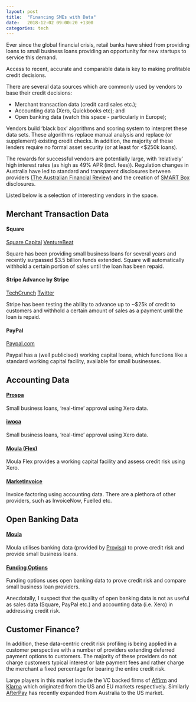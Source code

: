 ```yaml
---
layout: post
title:  "Financing SMEs with Data"
date:   2018-12-02 09:00:20 +1300
categories: tech
---
```


Ever since the global financial crisis, retail banks have shied from providing loans to small business loans providing an opportunity for new startups to service this demand. 

Access to recent, accurate and comparable data is key to making profitable credit decisions. 

There are several data sources which are commonly used by vendors to base their credit decisions:
* Merchant transaction data (credit card sales etc.);
* Accounting data (Xero, Quickbooks etc); and
* Open banking data (watch this space - particularly in Europe);

Vendors build ‘black box’ algorithms and scoring system to interpret these data sets. These algorithms replace manual analysis and replace (or supplement) existing credit checks. In addition, the majority of these lenders require no formal asset security (or at least for <$250k loans).

The rewards for successful vendors are potentially large, with ‘relatively' high interest rates (as high as 49% APR (incl. fees)). Regulation changes in Australia have led to standard and transparent disclosures between providers [(The Australian Financial Review)](https://www.afr.com/business/top-seven-fintech-business-lenders-compliant-with-new-code-of-conduct-20181221-h19dk4) and the creation of [SMART Box](https://innovativelending.org/smart-box/) disclosures.

Listed below is a selection of interesting vendors in the space. 

## Merchant Transaction Data

#### Square

[Square Capital](https://squareup.com/us/en/capital)
[VentureBeat](https://venturebeat.com/2016/11/01/square-has-provided-more-than-1-billion-in-loans-to-businesses/)

Square has been providing small business loans for several years and recently surpassed $3.5 billion funds extended. Square will automatically withhold a certain portion of sales until the loan has been repaid. 

#### Stripe Advance by Stripe

[TechCrunch](https://techcrunch.com/2018/09/24/stripe-advance-cash/)
[Twitter](https://twitter.com/2PMinc/status/1037758316414414848)

Stripe has been testing the ability to advance up to ~$25k of credit to customers and withhold a certain amount of sales as a payment until the loan is repaid.

#### PayPal

[Paypal.com](https://www.paypal.com/us/webapps/mpp/paypal-business-loan)

Paypal has a (well publicised) working capital loans, which functions like a standard working capital facility, available for small businesses.




## Accounting Data

#### [Prospa](https://www.prospa.com/xero/)

Small business loans, ‘real-time’ approval using Xero data.

#### [iwoca](https://www.iwoca.co.uk/)

Small business loans, ‘real-time’ approval using Xero data.

#### [Moula (Flex)](https://moula.com.au/flex)

Moula Flex provides a working capital facility and assess credit risk using Xero.

#### [MarketInvoice](https://marketinvoice.com)

Invoice factoring using accounting data. There are a plethora of other providers, such as InvoiceNow, Fuelled etc. 

## Open Banking Data

#### [Moula](https://moula.com.au/flex)

Moula utilises banking data (provided by [Proviso](https://proviso.com.au/)) to prove credit risk and provide small business loans.

#### [Funding Options](https://www.fundingoptions.com/)

Funding options uses open banking data to prove credit risk and compare small business loan providers.

Anecdotally, I suspect that the quality of open banking data is not as useful as sales data (Square, PayPal etc.) and accounting data (i.e. Xero) in addressing credit risk.


## Customer Finance?

In addition, these data-centric credit risk profiling is being applied in a customer perspective with a number of providers extending deferred payment options to customers. The majority of these providers do not charge customers typical interest or late payment fees and rather charge the merchant a fixed percentage for bearing the entire credit risk.

Large players in this market include the VC backed firms of [Affirm](http://www.affirm.com) and [Klarna](http://www.klarna.com) which originated from the US and EU markets respectively. Similarly [AfterPay](http://www.afterpay.com) has recently expanded from Australia to the US market.
